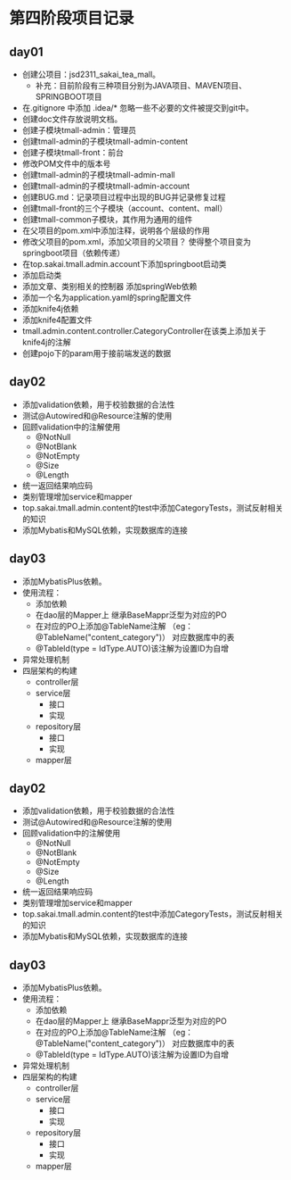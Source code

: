 # 第四阶段项目记录

## day01

* 创建公项目：jsd2311_sakai_tea_mall。
    * 补充：目前阶段有三种项目分别为JAVA项目、MAVEN项目、SPRINGBOOT项目
* 在.gitignore 中添加 .idea/* 忽略一些不必要的文件被提交到git中。
* 创建doc文件存放说明文档。
* 创建子模块tmall-admin：管理员
* 创建tmall-admin的子模块tmall-admin-content
* 创建子模块tmall-front：前台
* 修改POM文件中的版本号
* 创建tmall-admin的子模块tmall-admin-mall
* 创建tmall-admin的子模块tmall-admin-account
* 创建BUG.md：记录项目过程中出现的BUG并记录修复过程
* 创建tmall-front的三个子模块（account、content、mall）
* 创建tmall-common子模块，其作用为通用的组件
* 在父项目的pom.xml中添加注释，说明各个层级的作用
* 修改父项目的pom.xml，添加父项目的父项目？ 使得整个项目变为springboot项目（依赖传递）
* 在top.sakai.tmall.admin.account下添加springboot启动类
* 添加启动类
* 添加文章、类别相关的控制器 添加springWeb依赖
* 添加一个名为application.yaml的spring配置文件
* 添加knife4j依赖
* 添加knife4配置文件
* tmall.admin.content.controller.CategoryController在该类上添加关于knife4j的注解
* 创建pojo下的param用于接前端发送的数据

## day02

* 添加validation依赖，用于校验数据的合法性
* 测试@Autowired和@Resource注解的使用
* 回顾validation中的注解使用
    * @NotNull
    * @NotBlank
    * @NotEmpty
    * @Size
    * @Length
* 统一返回结果响应码
* 类别管理增加service和mapper
* top.sakai.tmall.admin.content的test中添加CategoryTests，测试反射相关的知识
* 添加Mybatis和MySQL依赖，实现数据库的连接

## day03

* 添加MybatisPlus依赖。
* 使用流程：
    * 添加依赖
    * 在dao层的Mapper上 继承BaseMappr泛型为对应的PO
    * 在对应的PO上添加@TableName注解 （eg：@TableName("content_category")） 对应数据库中的表
    * @TableId(type = IdType.AUTO)该注解为设置ID为自增
* 异常处理机制
* 四层架构的构建
    * controller层
    * service层
        * 接口
        * 实现
    * repository层
        * 接口
        * 实现
    * mapper层

## day02

* 添加validation依赖，用于校验数据的合法性
* 测试@Autowired和@Resource注解的使用
* 回顾validation中的注解使用
    * @NotNull
    * @NotBlank
    * @NotEmpty
    * @Size
    * @Length
* 统一返回结果响应码
* 类别管理增加service和mapper
* top.sakai.tmall.admin.content的test中添加CategoryTests，测试反射相关的知识
* 添加Mybatis和MySQL依赖，实现数据库的连接

## day03

* 添加MybatisPlus依赖。
* 使用流程：
    * 添加依赖
    * 在dao层的Mapper上 继承BaseMappr泛型为对应的PO
    * 在对应的PO上添加@TableName注解 （eg：@TableName("content_category")） 对应数据库中的表
    * @TableId(type = IdType.AUTO)该注解为设置ID为自增
* 异常处理机制
* 四层架构的构建
  * controller层
  * service层
    * 接口
    * 实现
  * repository层
    * 接口
    * 实现
  * mapper层